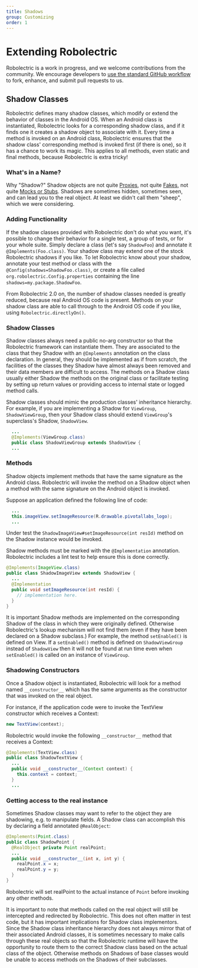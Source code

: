 ```yaml
---
title: Shadows
group: Customizing
order: 1
---
```


# Extending Robolectric

Robolectric is a work in progress, and we welcome contributions from the community. We encourage developers to [use the standard GitHub workflow](http://help.github.com/fork-a-repo/ "Help.GitHub - Fork A Repo") to fork, enhance, and submit pull requests to us.

## Shadow Classes

Robolectric defines many shadow classes, which modify or extend the behavior of classes in the Android OS. When an Android class is instantiated, Robolectric looks for a corresponding shadow class, and if it finds one it creates a shadow object to associate with it. Every time a method is invoked on an Android class, Robolectric ensures that the shadow class' corresponding method is invoked first (if there is one), so it has a chance to work its magic. This applies to all methods, even static and final methods, because Robolectric is extra tricky!

### What's in a Name?

Why "Shadow?" Shadow objects are not quite [Proxies](http://en.wikipedia.org/wiki/Proxy_pattern "Proxy pattern - Wikipedia, the free encyclopedia"), not quite [Fakes](http://c2.com/cgi/wiki?FakeObject "Fake Object"), not quite [Mocks or Stubs](http://martinfowler.com/articles/mocksArentStubs.html#TheDifferenceBetweenMocksAndStubs "Mocks Aren't Stubs"). Shadows are sometimes hidden, sometimes seen, and can lead you to the real object. At least we didn't call them "sheep", which we were considering.

### Adding Functionality

If the shadow classes provided with Robolectric don't do what you want, it's possible to change their behavior for a single test, a group of tests, or for your whole suite. Simply declare a class (let's say <code>ShadowFoo</code>) and annotate it <code>@Implements(Foo.class)</code>. Your shadow class may extend one of the stock Robolectric shadows if you like. To let Robolectric know about your shadow, annotate your test method or class with the <code>@Config(shadows=ShadowFoo.class)</code>, or create a file called <code>org.robolectric.Config.properties</code> containing the line <code>shadows=my.package.ShadowFoo</code>.

From Robolectric 2.0 on, the number of shadow classes needed is greatly reduced, because real Android OS code is present. Methods on your shadow class are able to call through to the Android OS code if you like, using <code>Robolectric.directlyOn()</code>.

### Shadow Classes

Shadow classes always need a public no-arg constructor so that the Robolectric framework can instantiate them. They are associated to the class that they Shadow with an `@Implements` annotation on the class declaration. In general, they should be implemented as if from scratch, the facilities of the classes they Shadow have almost always been removed and their data members are difficult to access. The methods on a Shadow class usually either Shadow the methods on the original class or facilitate testing by setting up return values or providing access to internal state or logged method calls.

Shadow classes should mimic the production classes' inheritance hierarchy. For example, if you are implementing a Shadow for `ViewGroup`, `ShadowViewGroup`, then your Shadow class should extend `ViewGroup`'s superclass's Shadow, `ShadowView`.  

```java
  ...
  @Implements(ViewGroup.class)
  public class ShadowViewGroup extends ShadowView {
  ...
```

### Methods

Shadow objects implement methods that have the same signature as the Android class. Robolectric will invoke the method on a Shadow object when a method with the same signature on the Android object is invoked.

Suppose an application defined the following line of code:
```java
  ...
  this.imageView.setImageResource(R.drawable.pivotallabs_logo);
  ...
```

Under test the `ShadowImageView#setImageResource(int resId)` method on the Shadow instance would be invoked.

Shadow methods must be marked with the `@Implementation` annotation. Robolectric includes a lint test to help ensure this is done correctly.

```java
@Implements(ImageView.class)
public class ShadowImageView extends ShadowView {
  ...	
  @Implementation
  public void setImageResource(int resId) {
    // implementation here.
  }
}
```

It is important Shadow methods are implemented on the corresponding Shadow of the class in which they were originally defined. Otherwise Robolectric's lookup mechanism will not find them (even if they have been declared on a Shadow subclass.) For example, the method `setEnabled()` is defined on View. If a `setEnabled()` method is defined on `ShadowViewGroup` instead of `ShadowView` then it will not be found at run time even when `setEnabled()` is called on an instance of `ViewGroup`. 

### Shadowing Constructors

Once a Shadow object is instantiated, Robolectric will look for a method named  `__constructor__` which has the same arguments as the constructor that was invoked on the real object.

For instance, if the application code were to invoke the TextView constructor which receives a Context:

```java
new TextView(context);
```

Robolectric would invoke the following  `__constructor__` method that receives a Context:

```java
@Implements(TextView.class)
public class ShadowTextView {
  ...
  public void __constructor__(Context context) {
    this.context = context;
  }
  ...
```

### Getting access to the real instance

Sometimes Shadow classes may want to refer to the object they are shadowing, e.g. to manipulate fields. A Shadow class can accomplish this by declaring a field annotated `@RealObject`:

```java
@Implements(Point.class)
public class ShadowPoint {
  @RealObject private Point realPoint;
  ...
  public void __constructor__(int x, int y) {
    realPoint.x = x;
    realPoint.y = y;
  }
}
```

Robolectric will set realPoint to the actual instance of `Point` before invoking any other methods.

It is important to note that methods called on the real object will still be intercepted and redirected by Robolectric. This does not often matter in test code, but it has important implications for Shadow class implementors. Since the Shadow class inheritance hierarchy does not always mirror that of their associated Android classes, it is sometimes necessary to make calls through these real objects so that the Robolectric runtime will have the opportunity to route them to the correct Shadow class based on the actual class of the object. Otherwise methods on Shadows of base classes would be unable to access methods on the Shadows of their subclasses.

